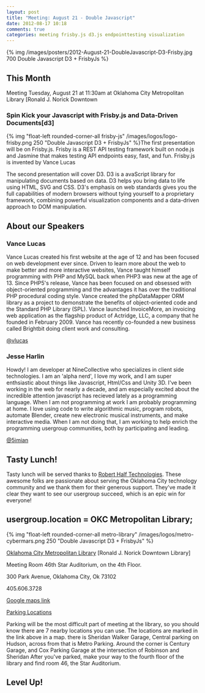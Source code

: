```yaml
---
layout: post
title: "Meeting: August 21 - Double Javascript"
date: 2012-08-17 10:18
comments: true
categories: meeting frisby.js d3.js endpointtesting visualization
---
```



{% img /images/posters/2012-August-21-DoubleJavascript-D3-Frisby.jpg 700 Double Javascript D3 + FrisbyJs %}

## This Month

Meeting Tuesday, August 21 at 11:30am at Oklahoma City Metropolitan Library [Ronald J. Norick Downtown 

### Spin Kick your Javascript with Frisby.js and Data-Driven Documents[d3] 


{% img "float-left rounded-corner-all frisby-js" /images/logos/logo-frisby.png 250 "Double Javascript D3 + FrisbyJs" %}The first presentation will be on Frisby.js. Frisby is a REST API testing framework built on node.js and Jasmine that makes testing API endpoints easy, fast, and fun.  Frisby.js is invented by Vance Lucas


The second presentation will cover D3. D3 is a avaScript library for manipulating documents based on data. D3 helps you bring data to life using HTML, SVG and CSS. D3's emphasis on web standards gives you the full capabilities of modern browsers without tying yourself to a proprietary framework, combining powerful visualization components and a data-driven approach to DOM manipulation.

<!-- more -->

## About our Speakers

### Vance Lucas

Vance Lucas created his first website at the age of 12 and has been focused on web development ever since. Driven to learn more about the web to make better and more interactive websites, Vance taught himself programming with PHP and MySQL back when PHP3 was new at the age of 13. Since PHP5's release, Vance has been focused on and obsessed with object-oriented programming and the advantages it has over the traditional PHP procedural coding style. Vance created the phpDataMapper ORM library as a project to demonstrate the benefits of object-oriented code and the Standard PHP Library (SPL). Vance launched InvoiceMore, an invoicing web application as the flagship product of Actridge, LLC, a company that he founded in February 2009. Vance has recently co-founded a new business called Brightbit doing client work and consulting.

[@vlucas](http://twitter.com/vlucas)

### Jesse Harlin

Howdy! I am developer at NineCollective who specializes in client side technologies. I am an 'alpha nerd', I love my work, and I am super enthsiastic about things like Javascript, Html/Css and Unity 3D. I've been working in the web for nearly a decade, and am especially excited about the incredible attention javascript has recieved lately as a programming language. When I am not programming at work I am probably programming at home. I love using code to write algorithmic music, program robots, automate Blender, create new electronic musical instruments, and make interactive media. When I am not doing that, I am working to help enrich the programming usergroup communities, both by participating and leading.

[@5imian](http://twitter.com/5imian)

## Tasty Lunch!

Tasty lunch will be served thanks to [Robert Half Technologies](http://www.roberthalftechnology.com/). These awesome folks are passionate about serving the Oklahoma City technology community and we thank them for their generous support. They've made it clear they want to see our usergroup succeed, which is an epic win for everyone!

## usergroup.location = OKC Metropolitan Library;
{% img "float-left rounded-corner-all metro-library" /images/logos/metro-cybermars.png 250 "Double Javascript D3 + FrisbyJs" %}

[Oklahoma City Metropolitan Library](http://www.mls.lib.ok.us/) [Ronald J. Norick Downtown Library]

Meeting Room 46th Star Auditorium, on the 4th Floor.

300 Park Avenue,
Oklahoma City, Ok 73102

405.606.3728


 
[Google maps link](https://maps.google.com/maps?q=Oklahoma+City+Metropolitan+Library+300+Park+Avenue,+Oklahoma+City,+Ok+73102+405.606.3728&hl=en&sll=35.309049,-98.716558&sspn=8.907145,7.218018&hq=Oklahoma+City+Metropolitan+Library+300+Park+Avenue,+Oklahoma+City,+Ok+73102+405.606.3728&t=m&z=7)

[Parking Locations](http://www.mls.lib.ok.us/mls/mls_library/dn_parking.pdf)

Parking will be the most difficult part of meeting at the library, so you should know there are 7 nearby locations you can use. The locations are marked in the link above in a map. there is
Sheridan Walker Garage, Central parking on Hudson, across from that is Metro Parking.
Around the corner is Century Garage, and Cox Parking Garage at the intersection of Robinson and Sheridan
After you've parked, make your way to the fourth floor of the library and find room 46, the Star Auditorium.

## Level Up!


